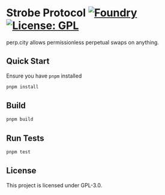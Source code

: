 # Strobe Protocol [![Foundry][foundry-badge]][foundry] [![License: GPL][license-badge]][license]

[foundry]: https://getfoundry.sh/
[foundry-badge]: https://img.shields.io/badge/Built%20with-Foundry-FFDB1C.svg
[license]: https://opensource.org/licenses/GPL-3.0
[license-badge]: https://img.shields.io/badge/License-GNU%20GPL-blue

perp.city allows permissionless perpetual swaps on anything.

## Quick Start

Ensure you have `pnpm` installed

```sh
pnpm install
```

## Build

```sh
pnpm build
```

## Run Tests

```sh
pnpm test
```

## License

This project is licensed under GPL-3.0.
